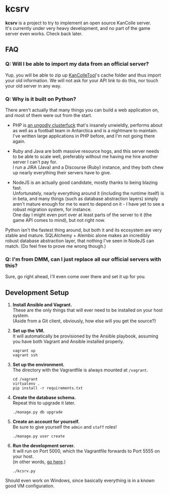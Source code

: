 kcsrv
=====

**kcsrv** is a project to try to implement an open source KanColle server.  
It's currently under very heavy development, and no part of the game server even works. Check back later.



FAQ
---

### Q: Will I be able to import my data from an official server?

Yup, you will be able to zip up [KanColleTool](https://github.com/KanColleTool/KanColleTool)'s cache folder and thus import your old information. We will not ask for your API link to do this, nor touch your old server in any way.

### Q: Why is it built on Python?

There aren't actually that many things you can build a web application on, and most of them were out from the start.

* PHP is [an ungodly clusterfuck](http://eev.ee/blog/2012/04/09/php-a-fractal-of-bad-design/) that's insanely unwieldly, performs about as well as a football team in Antarctica and is a nightmare to maintain.  
  I've written large applications in PHP before, and I'm not going there again.

* Ruby and Java are both massive resource hogs, and this server needs to be able to scale well, preferably without me having me hire another server I can't pay for.  
  I run a JIRA (Java) and a Discourse (Ruby) instance, and they both chew up nearly everything their servers have to give.

* NodeJS is an actually good candidate, mostly thanks to being blazing fast.  
  Unfortunately, nearly everything around it (including the runtime itself) is in beta, and many things (such as database abstraction layers) simply aren't mature enough for me to want to depend on it - I have yet to see a robust migration system, for instance.  
  One day I might even port over at least parts of the server to it (the game API comes to mind), but not right now.

Python isn't the fastest thing around, but both it and its ecosystem are very stable and mature. SQLAlchemy + Alembic alone makes an incredibly robust database abstraction layer, that nothing I've seen in NodeJS can match. (Do feel free to prove me wrong though.)

### Q: I'm from DMM, can I just replace all our official servers with this?

Sure, go right ahead, I'll even come over there and set it up for you.



Development Setup
---

1.  **Install Ansible and Vagrant.**  
    These are the only things that will ever need to be installed on your host system.  
    (Aside from a Git client, obviously, how else will you get the source?)

1.  **Set up the VM.**  
    It will automatically be provisioned by the Ansible playbook, assuming you have both Vagrant and Ansible installed properly.
    
        vagrant up
        vagrant ssh

1.  **Set up the environment.**  
    The directory with the Vagrantfile is always mounted at `/vagrant`.
    
        cd /vagrant
        virtualenv .
        pip install -r requirements.txt

1.  **Create the database schema.**  
    Repeat this to upgrade it later.
    
        ./manage.py db upgrade

1.  **Create an account for yourself.**  
    Be sure to give yourself the `admin` and `staff` roles!
    
        ./manage.py user create

1.  **Run the development server.**  
    It will run on Port 5000, which the Vagrantfile forwards to Port 5555 on your host.  
    (in other words, [go here](http://127.0.0.1:5555).)
    
        ./kcsrv.py

Should even work on Windows, since basically everything is in a known good VM configuration.
